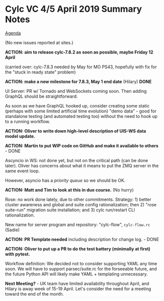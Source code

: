 # Cylc VC 4/5 April 2019 Summary Notes

[Agenda](vc-4-apr-2019-agenda.md)

(No new issues reported at sites.)

**ACTION: aim to release cylc-7.8.2 as soon as possible, maybe Friday 12 April**

(carried over: cylc-7.8.3 needed by May for MO PS43, hopefully with fix for the
"stuck in ready state" problem)

**ACTION: make a new milestone for 7.8.3, May 1 end date** (Hilary) **DONE**

UI Server: PR w/ Tornado and WebSockets coming soon. Then adding GraphQL should
be straightforward.

As soon as we have GraphQL hooked up, consider creating some static (perhaps
with some limited artificial time evolution) "demo data" - good for standalone
testing (and automated testing too) without the need to hook up to a running
workflow. 


**ACTION: Oliver to write down high-level description of UIS-WS data model update.**

**ACTION: Martin to put WIP code on GitHub and make it available to others** - DONE

Ascyncio in WS: not done yet, but not on the critical path (can be done later).
Oliver has concerns about what it means to put the ZMQ server in the same event
loop.

However, asyncio has a *priority queue* so we should be OK.

**ACTION: Matt and Tim to look at this in due course.** (No hurry)

Rose: no work done lately, due to other commitments.  Strategy: 1) better cluster
awareness and global and suite config rationalization; then 2) "rose suite-run"
migration suite installation; and 3) cylc run/restart CLI rationalization.

New name for server program and repository: "cylc-flow", `cylc-flow.rc` (Sadie)

**ACTION: PR Template needed** including description for change log. - DONE

**ACTION: Oliver to put up a PR to do the test battery (minimally at first)
with pytest.**

Workflow definition: We decided not to consider supporting YAML any time soon.
We will have to support parsec/suite.rc for the forseeable future, and the
future Python API will likely make YAML + templating unnecessary. 

**Next Meeting?** - UK team have limited availability throughout April, and Hilary
is away week of 15-19 April. Let's consider the need for a meeting toward the
end of the month. 
